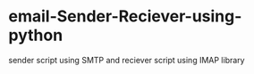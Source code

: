 # email-Sender-Reciever-using-python
sender script using SMTP and reciever script using IMAP library
